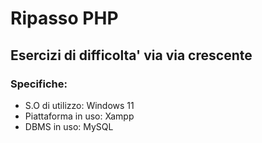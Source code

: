 # Ripasso PHP
## Esercizi di difficolta' via via crescente
### Specifiche:
+ S.O di utilizzo: Windows 11
+ Piattaforma in uso: Xampp
+ DBMS in uso: MySQL
